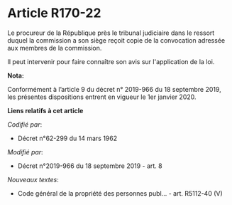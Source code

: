 # Article R170-22

Le procureur de la République près le   tribunal judiciaire dans le ressort duquel la commission a son siège reçoit copie de
la convocation adressée aux membres de la commission. 

Il peut intervenir pour faire connaître son avis sur l'application de la loi.

**Nota:**

Conformément à l’article 9 du décret n° 2019-966 du 18 septembre 2019, les présentes dispositions entrent en vigueur le 1er
janvier 2020.

**Liens relatifs à cet article**

_Codifié par_:

  - Décret n°62-299 du 14 mars 1962

_Modifié par_:

  - Décret n°2019-966 du 18 septembre 2019 - art. 8

_Nouveaux textes_:

  - Code général de la propriété des personnes publ... - art. R5112-40 (V)
